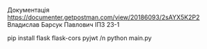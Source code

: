 Документація https://documenter.getpostman.com/view/20186093/2sAYX5K2P2
Владислав Барсук Павлович ІПЗ 23-1

pip install flask flask-cors pyjwt
/n
python main.py


